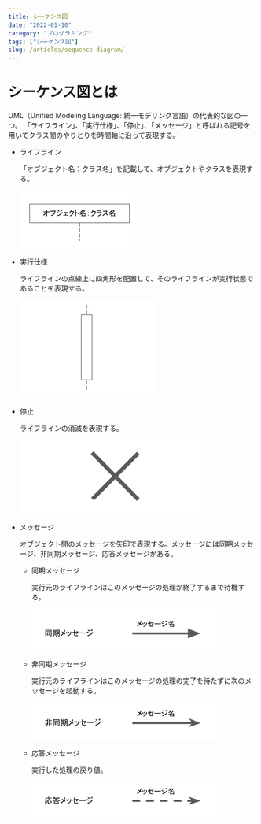 ```yaml
---
title: シーケンス図
date: "2022-01-10"
category: "プログラミング"
tags: ["シーケンス図"]
slug: /articles/sequence-diagram/
---
```



# シーケンス図とは
UML（Unified Modeling Language: 統一モデリング言語）の代表的な図の一つ。
「ライフライン」、「実行仕様」、「停止」、「メッセージ」と呼ばれる記号を用いてクラス間のやりとりを時間軸に沿って表現する。

+ ライフライン

    「オブジェクト名：クラス名」を記載して、オブジェクトやクラスを表現する。

    ![シーケンス図](./sequence-diagram-1.png)

+ 実行仕様

    ライフラインの点線上に四角形を配置して、そのライフラインが実行状態であることを表現する。

    ![シーケンス図](./sequence-diagram-2.png)

+ 停止

    ライフラインの消滅を表現する。

    ![シーケンス図](./sequence-diagram-3.png)


+ メッセージ

    オブジェクト間のメッセージを矢印で表現する。メッセージには同期メッセージ、非同期メッセージ、応答メッセージがある。

    + 同期メッセージ

        実行元のライフラインはこのメッセージの処理が終了するまで待機する。

        ![シーケンス図](./sequence-diagram-4.png)


    + 非同期メッセージ

        実行元のライフラインはこのメッセージの処理の完了を待たずに次のメッセージを起動する。

        ![シーケンス図](./sequence-diagram-5.png)

    + 応答メッセージ

        実行した処理の戻り値。

        ![シーケンス図](./sequence-diagram-6.png)
